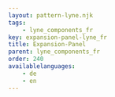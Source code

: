 ```yaml
---
layout: pattern-lyne.njk
tags: 
    - lyne_components_fr
key: expansion-panel-lyne_fr
title: Expansion-Panel
parent: lyne_components_fr
order: 240
availablelanguages: 
    - de
    - en
---
```


